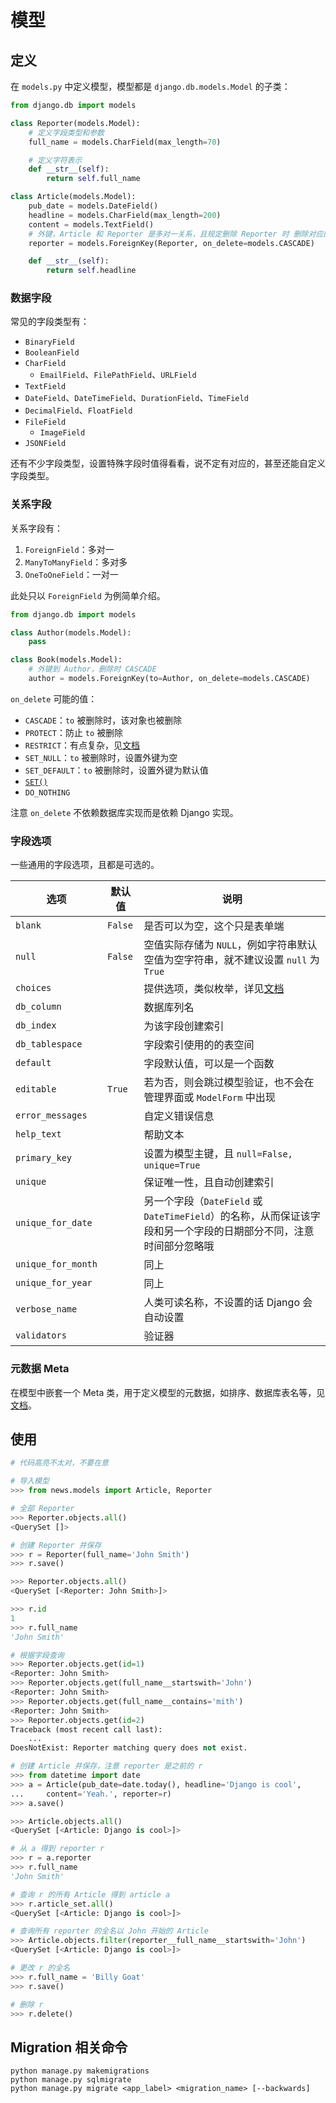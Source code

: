 # 模型

## 定义

在 `models.py` 中定义模型，模型都是 `django.db.models.Model` 的子类：

```python
from django.db import models

class Reporter(models.Model):
    # 定义字段类型和参数
    full_name = models.CharField(max_length=70)

    # 定义字符表示
    def __str__(self):
        return self.full_name

class Article(models.Model):
    pub_date = models.DateField()
    headline = models.CharField(max_length=200)
    content = models.TextField()
    # 外键，Article 和 Reporter 是多对一关系，且规定删除 Reporter 时 删除对应的 Article
    reporter = models.ForeignKey(Reporter, on_delete=models.CASCADE)

    def __str__(self):
        return self.headline
```

### 数据字段

常见的字段类型有：

- `BinaryField`
- `BooleanField`
- `CharField`
    - `EmailField`、`FilePathField`、`URLField`
- `TextField`
- `DateField`、`DateTimeField`、`DurationField`、`TimeField`
- `DecimalField`、`FloatField`
- `FileField`
    - `ImageField`
- `JSONField`

还有不少字段类型，设置特殊字段时值得看看，说不定有对应的，甚至还能自定义字段类型。

### 关系字段

关系字段有：

1. `ForeignField`：多对一
2. `ManyToManyField`：多对多
3. `OneToOneField`：一对一

此处只以 `ForeignField` 为例简单介绍。

```python
from django.db import models

class Author(models.Model):
    pass

class Book(models.Model):
    # 外键到 Author，删除时 CASCADE
    author = models.ForeignKey(to=Author, on_delete=models.CASCADE)
```

`on_delete` 可能的值：

- `CASCADE`：`to` 被删除时，该对象也被删除
- `PROTECT`：防止 `to` 被删除
- `RESTRICT`：有点复杂，见[文档](https://docs.djangoproject.com/zh-hans/stable/ref/models/fields/#django.db.models.RESTRICT)
- `SET_NULL`：`to` 被删除时，设置外键为空
- `SET_DEFAULT`：`to` 被删除时，设置外键为默认值
- [`SET()`](https://docs.djangoproject.com/zh-hans/stable/ref/models/fields/#django.db.models.SET)
- `DO_NOTHING`

注意 `on_delete` 不依赖数据库实现而是依赖 Django 实现。

### 字段选项

一些通用的字段选项，且都是可选的。

| 选项 | 默认值 | 说明 |
| --- | --- | --- |
| `blank` | `False` | 是否可以为空，这个只是表单端 |
| `null` | `False` | 空值实际存储为 `NULL`，例如字符串默认空值为空字符串，就不建议设置 `null` 为 `True` |
| `choices` |  | 提供选项，类似枚举，详见[文档](https://docs.djangoproject.com/en/stable/ref/models/fields/#choices) |
| `db_column` |  | 数据库列名 |
| `db_index` |  | 为该字段创建索引 |
| `db_tablespace` |  | 字段索引使用的的表空间 |
| `default` |  | 字段默认值，可以是一个函数 |
| `editable` | `True` | 若为否，则会跳过模型验证，也不会在管理界面或 `ModelForm` 中出现 |
| `error_messages` |  | 自定义错误信息 |
| `help_text` |  | 帮助文本 |
| `primary_key` |  | 设置为模型主键，且 `null=False, unique=True` |
| `unique` |  | 保证唯一性，且自动创建索引 |
| `unique_for_date` |  | 另一个字段（`DateField` 或 `DateTimeField`）的名称，从而保证该字段和另一个字段的日期部分不同，注意时间部分忽略哦 |
| `unique_for_month` |  | 同上 |
| `unique_for_year` |  | 同上 |
| `verbose_name` |  | 人类可读名称，不设置的话 Django 会自动设置 |
| `validators` |  | 验证器 |

### 元数据 Meta

在模型中嵌套一个 Meta 类，用于定义模型的元数据，如排序、数据库表名等，见[文档](https://docs.djangoproject.com/zh-hans/stable/topics/db/models/#meta-options)。

## 使用

```python
# 代码高亮不太对，不要在意

# 导入模型
>>> from news.models import Article, Reporter

# 全部 Reporter
>>> Reporter.objects.all()
<QuerySet []>

# 创建 Reporter 并保存
>>> r = Reporter(full_name='John Smith')
>>> r.save()

>>> Reporter.objects.all()
<QuerySet [<Reporter: John Smith>]>

>>> r.id
1
>>> r.full_name
'John Smith'

# 根据字段查询
>>> Reporter.objects.get(id=1)
<Reporter: John Smith>
>>> Reporter.objects.get(full_name__startswith='John')
<Reporter: John Smith>
>>> Reporter.objects.get(full_name__contains='mith')
<Reporter: John Smith>
>>> Reporter.objects.get(id=2)
Traceback (most recent call last):
    ...
DoesNotExist: Reporter matching query does not exist.

# 创建 Article 并保存，注意 reporter 是之前的 r
>>> from datetime import date
>>> a = Article(pub_date=date.today(), headline='Django is cool',
...     content='Yeah.', reporter=r)
>>> a.save()

>>> Article.objects.all()
<QuerySet [<Article: Django is cool>]>

# 从 a 得到 reporter r
>>> r = a.reporter
>>> r.full_name
'John Smith'

# 查询 r 的所有 Article 得到 article a
>>> r.article_set.all()
<QuerySet [<Article: Django is cool>]>

# 查询所有 reporter 的全名以 John 开始的 Article
>>> Article.objects.filter(reporter__full_name__startswith='John')
<QuerySet [<Article: Django is cool>]>

# 更改 r 的全名
>>> r.full_name = 'Billy Goat'
>>> r.save()

# 删除 r
>>> r.delete()
```

## Migration 相关命令

```shell
python manage.py makemigrations
python manage.py sqlmigrate
python manage.py migrate <app_label> <migration_name> [--backwards]
```
